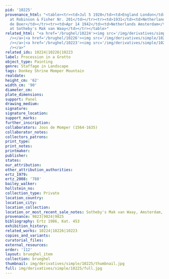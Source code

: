 ```yaml
---
pid: '10225'
provenance_html: "<table><tr><td>Jul 5 1928</td><td>England London</td><td>Auction
  at Robinson & Fisher Nr. 201</td></tr><tr><td>1931</td><td>Netherlands Amsterdam</td><td>Galerie
  de Boer</td></tr><tr><td>Apr 14 1942</td><td>Netherlands Amsterdam</td><td>Sale
  at Sotheby's Mak van Waay</td></tr></table>"
related_html: "<a href='/brughel/10224'><img src='/img/derivatives/simple/10224/thumbnail.jpg'
  /></a>|<a href='/brughel/10226'><img src='/img/derivatives/simple/10226/thumbnail.jpg'
  /></a>|<a href='/brughel/10223'><img src='/img/derivatives/simple/10223/thumbnail.jpg'
  /></a>"
related_ids: 10224|10226|10223
label: Procession in a Grotto
object_type: Painting
genre: Staffage in Landscape
tags: Donkey Shrine Momper Mountain
realdate: 
height_cm: '62'
width_cm: '90'
diameter_cm: 
plate_dimensions: 
support: Panel
drawing_medium: 
signature: 
signature_location: 
support_marks: 
further_inscription: 
collaborators: Joos de Momper (1564-1635)
collaborator_notes: 
collectors_patrons: 
print_type: 
print_notes: 
printmaker: 
publisher: 
states: 
our_attribution: 
other_attribution_authorities: 
ertz_1979: 
ertz_2008: '788'
bailey_walker: 
hollstein_no: 
collection_type: Private
location_country: 
location_city: 
location_collection: 
location_or_most_recent_sale_notes: Sotheby's Mak van Waay, Amsterdam, 14 April 1942
provenance: 9823|9824|9825
bibliography: Ertz 1986, Kat. 453
exhibition_history: 
related_works: 10224|10226|10223
copies_and_variants: 
curatorial_files: 
external_resources: 
order: '112'
layout: brueghel_item
collection: brueghel
thumbnail: img/derivatives/simple/10225/thumbnail.jpg
full: img/derivatives/simple/10225/full.jpg
---
```

